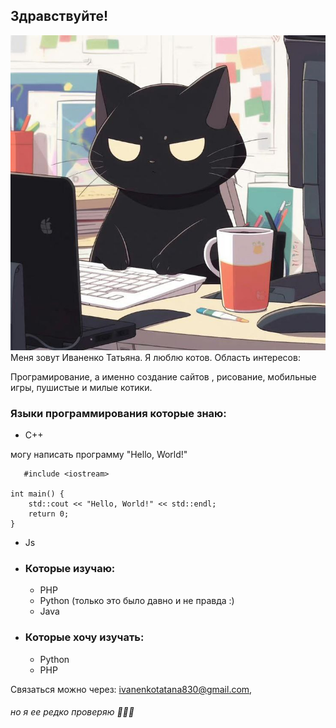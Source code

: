  ## Здравствуйте!

![Cat](./images/img.png)
Меня зовут Иваненко Татьяна. Я люблю котов. 
Область интересов:

Програмирование, а именно создание сайтов , рисование, мобильные игры, пушистые и милые котики.

 ### Языки программирования которые знаю:
   *  C++ 

   могу написать программу "Hello, World!"

```
   #include <iostream>

int main() {
    std::cout << "Hello, World!" << std::endl;
    return 0;
}
```
   * Js
* ### Которые изучаю:
   * PHP
   * Python (только это было давно и не правда :)
   * Java
* ### Которые хочу изучать:
   * Python
   * PHP

Связаться можно через: ivanenkotatana830@gmail.com, 

###### но я ее редко проверяю 🤣🤣🤣
